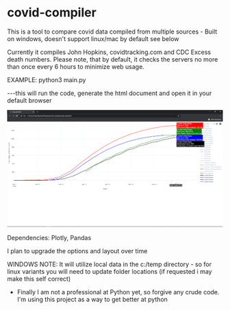 # covid-compiler
This is a tool to compare covid data compiled from multiple sources - Built on windows, doesn't support linux/mac by default see below

Currently it compiles John Hopkins, covidtracking.com and CDC Excess death numbers.
Please note, that by default, it checks the servers no more than once every 6 hours to minimize web usage.


EXAMPLE: python3 main.py

---this will run the code, generate the html document and open it in your default browser

![alt text](https://github.com/Skwerl23/covid-compiler/blob/master/example.png?raw=true)

Dependencies: Plotly, Pandas





I plan to upgrade the options and layout over time


WINDOWS NOTE:
It will utilize local data in the c:/temp directory - so for linux variants you will need to update folder locations
(if requested i may make this self correct)



- Finally I am not a professional at Python yet, so forgive any crude code. I'm using this project as a way to get better at python

